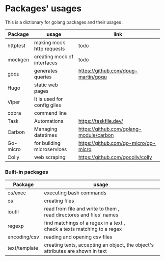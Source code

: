 # Packages' usages

This is a dictionary for golang packages and their 
usages . 

| Package  | usage                       | link |
|----------|-----------------------------|------|
| httptest | making mock http requests   | todo |
| mockgen  | creating mock of interfaces | todo |
| goqu     | generates queries           | https://github.com/doug-martin/goqu |
| Hugo | static web pages  | | 
| Viper | It is used for config giles | |
| cobra | command line | | 
| Task | Automations | https://taskfile.dev/ |
| Carbon | Managing datetimes | https://github.com/golang-module/carbon |
| Go-micro | for building microservices  | https://github.com/go-micro/go-micro
| Colly | web scraping | https://github.com/gocolly/colly | 


### Built-in packages
| Package      | usage                                                                        |
|--------------|------------------------------------------------------------------------------|
| os/exec      | executing bash commands                                                      |
| os           | creating files                                                               |
| ioutil       | read from file and write to them , <br/> read directores and files' names    |
| regexp       | find matchings of a regex in a text ,<br/> check a texts matching to a regex |
| encoding/csv | reading and opening csv files                                                | 
|text/template | creating texts, accepting an object, the object's attributes are shown in text |

